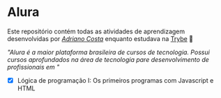 # Alura

Este repositório contém todas as atividades de aprendizagem desenvolvidas por _[Adriano Costa](https://github.com/adfcosta)_ enquanto estudava na [Trybe](https://www.alura.com.br/) :rocket:

_"Alura é a maior plataforma brasileira de cursos de tecnologia. Possui cursos aprofundados na área de tecnologia pare desenvolvimento de profissionais em <T>"_

- [X] Lógica de programação I: Os primeiros programas com Javascript e HTML

